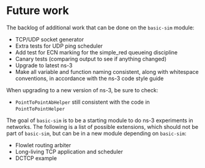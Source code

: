 # Future work

The backlog of additional work that can be done on the `basic-sim` module:

* TCP/UDP socket generator
* Extra tests for UDP ping scheduler
* Add test for ECN marking for the simple_red queueing discipline
* Canary tests (comparing output to see if anything changed)
* Upgrade to latest ns-3
* Make all variable and function naming consistent, along with whitespace conventions,
  in accordance with the ns-3 code style guide

When upgrading to a new version of ns-3, be sure to check:

* `PointToPointAbHelper` still consistent with the code in `PointToPointHelper`

The goal of `basic-sim` is to be a starting module to do ns-3 experiments in
networks. The following is a list of possible extensions, which should not be
part of `basic-sim`, but can be in a new module depending on `basic-sim`:

* Flowlet routing arbiter
* Long-living TCP application and scheduler
* DCTCP example
